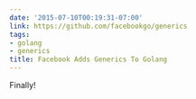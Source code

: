 ```yaml
---
date: '2015-07-10T00:19:31-07:00'
link: https://github.com/facebookgo/generics
tags:
- golang
- generics
title: Facebook Adds Generics To Golang
---
```


Finally!
